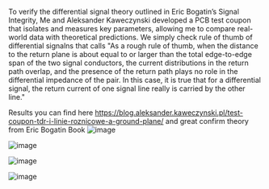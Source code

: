 To verify the differential signal theory outlined in Eric Bogatin’s Signal Integrity, Me and Aleksander Kaweczynski developed a PCB test coupon that isolates and measures key parameters, allowing me to compare real-world data with theoretical predictions. 
We simply check rule of thumb of differential signalns that calls 
"As a rough rule of thumb, when the distance to the return plane is
about equal to or larger than the total edge-to-edge span of the two signal
conductors, the current distributions in the return path overlap, and the
presence of the return path plays no role in the differential impedance of
the pair. In this case, it is true that for a differential signal, the return current
of one signal line really is carried by the other line." 

Results you can find here https://blog.aleksander.kaweczynski.pl/test-coupon-tdr-i-linie-roznicowe-a-ground-plane/
and great confirm theory from Eric Bogatin Book
![image](https://github.com/user-attachments/assets/bdddac03-11bb-4029-9179-cd5b17636acc)

![image](https://github.com/user-attachments/assets/6154b2c5-a839-4ba3-a4b6-c8dbcb12fc51)

![image](https://github.com/user-attachments/assets/99235eec-de84-4291-808a-7da2b8737abc)


![image](https://github.com/user-attachments/assets/550642ad-75c4-4b7a-9d41-f987ba559dfb)
